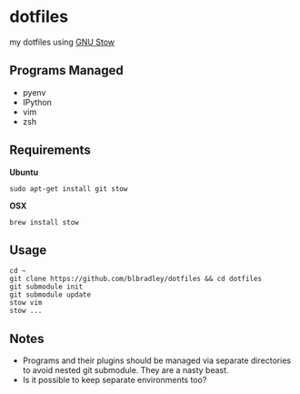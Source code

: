 dotfiles
========

my dotfiles using [GNU Stow](http://www.gnu.org/software/stow/)


Programs Managed
----------------

* pyenv
* IPython
* vim
* zsh


Requirements
------------

**Ubuntu**

	sudo apt-get install git stow

**OSX**

	brew install stow


Usage
-----
	cd ~
	git clone https://github.com/blbradley/dotfiles && cd dotfiles
	git submodule init
	git submodule update
	stow vim
	stow ...


Notes
-----

* Programs and their plugins should be managed via separate directories to avoid nested git submodule. They are a nasty beast.
* Is it possible to keep separate environments too?
